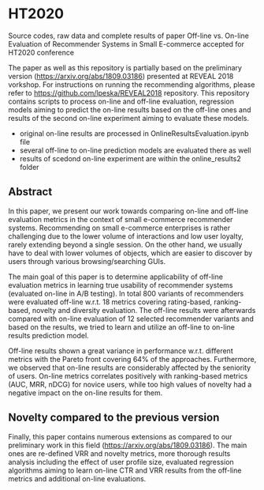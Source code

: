 # HT2020
Source codes, raw data and complete results of  paper Off-line vs. On-line Evaluation of Recommender Systems in Small E-commerce accepted for HT2020 conference

The paper as well as this repository is partially based on the preliminary version (https://arxiv.org/abs/1809.03186) presented at REVEAL 2018 vorkshop. For instructions on running the recommending algorithms, please refer to https://github.com/lpeska/REVEAL2018 repository. This repository contains scripts to process on-line and off-line evaluation, regression models aiming to predict the on-line results based on the off-line ones and results of the second on-line experiment aiming to evaluate these models.

- original on-line results are processed in OnlineResultsEvaluation.ipynb file
- several off-line to on-line prediction models are evaluated there as well
- results of scedond on-line experiment are within the online_results2 folder

## Abstract
In this paper, we present our work towards comparing on-line and off-line evaluation metrics in the context of small e-commerce recommender systems. Recommending on small e-commerce enterprises is rather challenging due to the lower volume of interactions and low user loyalty, rarely extending beyond a single session. On the other hand, we usually have to deal with lower volumes of objects, which are easier to discover by users through various browsing/searching GUIs.

The main goal of this paper is to determine applicability of off-line evaluation metrics in learning true usability of recommender systems (evaluated on-line in A/B testing). In total 800 variants of recommenders were evaluated off-line w.r.t. 18 metrics covering rating-based, ranking-based, novelty and diversity evaluation. The off-line results were afterwards compared with on-line evaluation of 12 selected recommender variants and based on the results, we tried to learn and utilize an off-line to on-line results prediction model.

Off-line results shown a great variance in performance w.r.t. different metrics with the Pareto front covering 64\% of the approaches. Furthermore, we observed that on-line results are considerably affected by the seniority of users. On-line metrics correlates positively with ranking-based metrics (AUC, MRR, nDCG) for novice users, while too high values of  novelty had a negative impact on the on-line results for them.

## Novelty compared to the previous version
Finally, this paper contains numerous extensions as compared to our preliminary work in this field (https://arxiv.org/abs/1809.03186). The main ones are re-defined VRR and novelty metrics, more thorough results analysis including the effect of user profile size, evaluated regression algorithms aiming to learn on-line CTR and VRR results from the off-line metrics and additional on-line evaluations.
